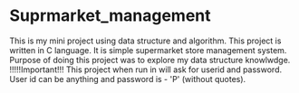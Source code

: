 # Suprmarket_management
This is my mini project using data structure and algorithm. This project is written in C language. It is simple supermarket store management system. Purpose of doing this project was to explore my data structure knowlwdge.
!!!!!Important!!!
This project when run in will ask for userid and password. User id can be anything and password is - 'P' (without quotes).
